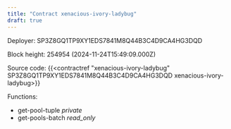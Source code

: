 ```yaml
---
title: "Contract xenacious-ivory-ladybug"
draft: true
---
```

Deployer: SP3Z8GQ1TP9XY1EDS7841M8Q44B3C4D9CA4HG3DQD


 



Block height: 254954 (2024-11-24T15:49:09.000Z)

Source code: {{<contractref "xenacious-ivory-ladybug" SP3Z8GQ1TP9XY1EDS7841M8Q44B3C4D9CA4HG3DQD xenacious-ivory-ladybug>}}

Functions:

* get-pool-tuple _private_
* get-pools-batch _read_only_
